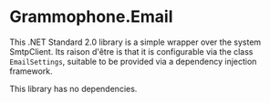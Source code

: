# Grammophone.Email
This .NET Standard 2.0 library is a simple wrapper over the system SmtpClient.
Its raison d'être is that it is configurable via the class `EmailSettings`,
suitable to be provided via a dependency injection framework.

This library has no dependencies.
